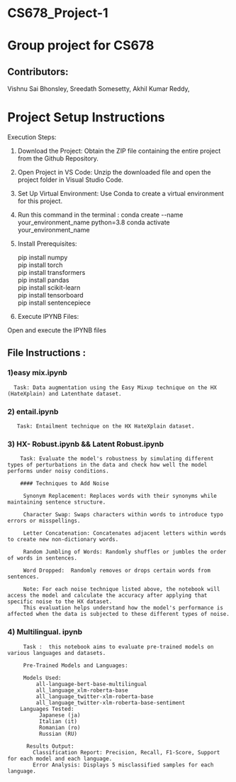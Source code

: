 # CS678_Project-1
# Group project for CS678

## Contributors:
Vishnu Sai Bhonsley, 
Sreedath Somesetty, 
Akhil Kumar Reddy, 


# Project Setup Instructions
 Execution Steps:

1) Download the Project:  Obtain the ZIP file containing the entire project from the Github Repository.

2) Open Project in VS Code: Unzip the downloaded file and open the project folder in Visual Studio Code.

3) Set Up Virtual Environment: Use Conda to create a virtual environment for this project.

4) Run this command in the terminal :
 conda create --name your_environment_name python=3.8
 conda activate your_environment_name

 
5) Install Prerequisites:

   pip install numpy<br>
   pip install torch<br>
   pip install transformers<br>
   pip install pandas<br>
   pip install scikit-learn<br>
   pip install tensorboard<br>
   pip install sentencepiece<br>

6) Execute IPYNB Files:

Open and execute the IPYNB files 



## File Instructions :

### 1)easy mix.ipynb
      Task: Data augmentation using the Easy Mixup technique on the HX (HateXplain) and Latenthate dataset.
  
### 2) entail.ipynb
       Task: Entailment technique on the HX HateXplain dataset.

### 3) HX- Robust.ipynb && Latent Robust.ipynb 

        Task: Evaluate the model's robustness by simulating different types of perturbations in the data and check how well the model performs under noisy conditions.

        #### Techniques to Add Noise

         Synonym Replacement: Replaces words with their synonyms while maintaining sentence structure.
         
         Character Swap: Swaps characters within words to introduce typo errors or misspellings. 
         
         Letter Concatenation: Concatenates adjacent letters within words to create new non-dictionary words.
         
         Random Jumbling of Words: Randomly shuffles or jumbles the order of words in sentences.
         
         Word Dropped:  Randomly removes or drops certain words from sentences.

         Note: For each noise technique listed above, the notebook will access the model and calculate the accuracy after applying that specific noise to the HX dataset.
         This evaluation helps understand how the model's performance is affected when the data is subjected to these different types of noise.

### 4) Multilingual. ipynb 
         Task :  this notebook aims to evaluate pre-trained models on various languages and datasets.

         Pre-Trained Models and Languages:

         Models Used:
             all-language-bert-base-multilingual
             all_language_xlm-roberta-base
             all_language_twitter-xlm-roberta-base
             all_language_twitter-xlm-roberta-base-sentiment
        Languages Tested:
              Japanese (ja)
              Italian (it)
              Romanian (ro)
              Russian (RU)

          Results Output:
            Classification Report: Precision, Recall, F1-Score, Support for each model and each language.
            Error Analysis: Displays 5 misclassified samples for each language.
         

        


